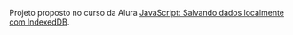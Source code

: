 Projeto proposto no curso da Alura [JavaScript: Salvando dados localmente com IndexedDB](https://www.alura.com.br/curso-online-javascript-es6-orientacao-a-objetos-parte-3).
